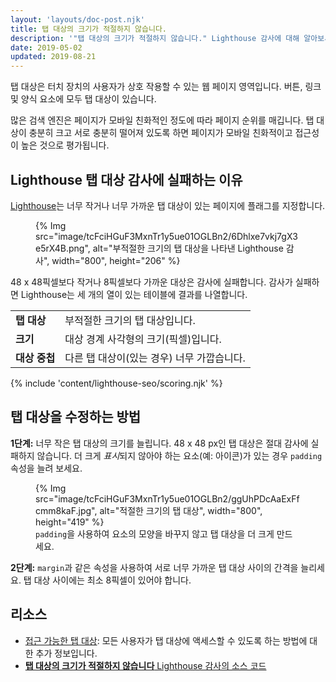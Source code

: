 ```yaml
---
layout: 'layouts/doc-post.njk'
title: 탭 대상의 크기가 적절하지 않습니다.
description: '"탭 대상의 크기가 적절하지 않습니다." Lighthouse 감사에 대해 알아보세요.'
date: 2019-05-02
updated: 2019-08-21
---
```


탭 대상은 터치 장치의 사용자가 상호 작용할 수 있는 웹 페이지 영역입니다. 버튼, 링크 및 양식 요소에 모두 탭 대상이 있습니다.

많은 검색 엔진은 페이지가 모바일 친화적인 정도에 따라 페이지 순위를 매깁니다. 탭 대상이 충분히 크고 서로 충분히 떨어져 있도록 하면 페이지가 모바일 친화적이고 접근성이 높은 것으로 평가됩니다.

## Lighthouse 탭 대상 감사에 실패하는 이유

[Lighthouse](https://developers.google.com/web/tools/lighthouse/)는 너무 작거나 너무 가까운 탭 대상이 있는 페이지에 플래그를 지정합니다.

<figure>{% Img src="image/tcFciHGuF3MxnTr1y5ue01OGLBn2/6Dhlxe7vkj7gX3e5rX4B.png", alt="부적절한 크기의 탭 대상을 나타낸 Lighthouse 감사", width="800", height="206" %}</figure>

48 x 48픽셀보다 작거나 8픽셀보다 가까운 대상은 감사에 실패합니다. 감사가 실패하면 Lighthouse는 세 개의 열이 있는 테이블에 결과를 나열합니다.

<div class="table-wrapper scrollbar">
  <table>
    <tbody>
      <tr>
        <td><strong>탭 대상</strong></td>
        <td>부적절한 크기의 탭 대상입니다.</td>
      </tr>
      <tr>
        <td><strong>크기</strong></td>
        <td>대상 경계 사각형의 크기(픽셀)입니다.</td>
      </tr>
      <tr>
        <td><strong>대상 중첩</strong></td>
        <td>다른 탭 대상이(있는 경우) 너무 가깝습니다.</td>
      </tr>
    </tbody>
  </table>
</div>

{% include 'content/lighthouse-seo/scoring.njk' %}

## 탭 대상을 수정하는 방법

**1단계:** 너무 작은 탭 대상의 크기를 늘립니다. 48 x 48 px인 탭 대상은 절대 감사에 실패하지 않습니다. 더 크게 *표시*되지 않아야 하는 요소(예: 아이콘)가 있는 경우 `padding` 속성을 늘려 보세요.

<figure>{% Img src="image/tcFciHGuF3MxnTr1y5ue01OGLBn2/ggUhPDcAaExFfcmm8kaF.jpg", alt="적절한 크기의 탭 대상", width="800", height="419" %}<figcaption> <code>padding</code>을 사용하여 요소의 모양을 바꾸지 않고 탭 대상을 더 크게 만드세요.</figcaption></figure>

**2단계:** `margin`과 같은 속성을 사용하여 서로 너무 가까운 탭 대상 사이의 간격을 늘리세요. 탭 대상 사이에는 최소 8픽셀이 있어야 합니다.

## 리소스

- [접근 가능한 탭 대상](/accessible-tap-targets): 모든 사용자가 탭 대상에 액세스할 수 있도록 하는 방법에 대한 추가 정보입니다.
- [**탭 대상의 크기가 적절하지 않습니다** Lighthouse 감사의 소스 코드](https://github.com/GoogleChrome/lighthouse/blob/master/lighthouse-core/audits/seo/tap-targets.js)
